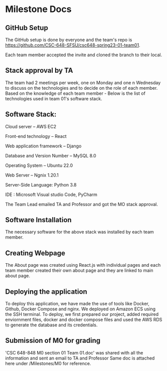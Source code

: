 # Milestone Docs

## GitHub Setup

The GitHub setup is done by everyone and the team's repo is https://github.com/CSC-648-SFSU/csc648-spring23-01-team01. 

Each team member accepted the invite and cloned the branch to their local.

## Stack approval by TA

The team had 2 meetings per week, one on Monday and one n Wednesday to discuss on the technologies and to decide on the role of each member.
Based on the knowledge of each team member - 
Below is the list of technologies used in team 01's software stack. 

## Software Stack: 

Cloud server – AWS EC2

Front-end technology – React  

Web application framework – Django 

Database and Version Number – MySQL 8.0 

Operating System – Ubuntu 22.0 

Web Server – Ngnix 1.20.1 

Server-Side Language: Python 3.8 

IDE : Microsoft Visual studio Code, PyCharm

The Team Lead emailed TA and Professor and got the MO stack approval.

## Software Installation
The necessary software for the above stack was installed by each team member.

## Creating Webpage
The About page was created using React.js with individual pages and each team member created their own about page and they are linked to main about page.

## Deploying the application
To deploy this application, we have made the use of tools like Docker, Github, Docker Compose and nginx. We deployed on Amazon ECS using the SSH terminal. To deploy, we first prepared our project, added required enviornment files, docker and docker compose files and used the AWS RDS to generate the database and its credentials.

## Submission of M0 for grading

'CSC 648-848 M0 section 01 Team 01.doc' was shared with all the information and sent an email to TA and Professor
Same doc is attached here under /Milestones/M0 for reference.
